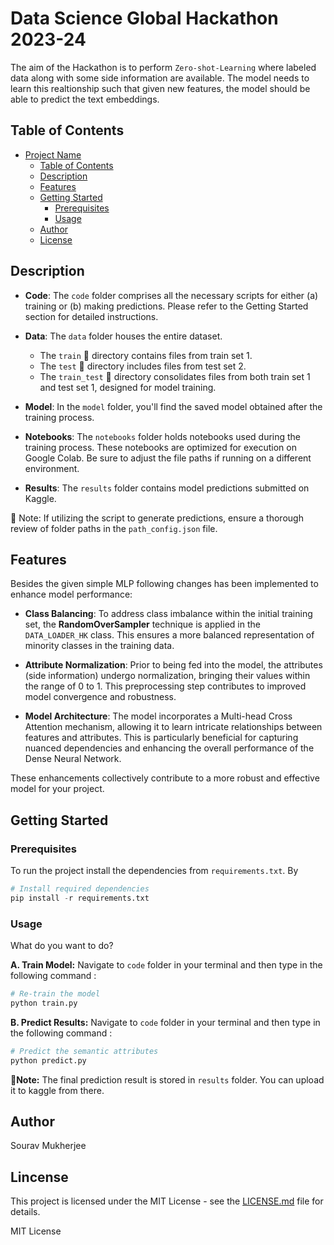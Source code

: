 # Data Science Global Hackathon 2023-24

The aim of the Hackathon is to perform `Zero-shot-Learning` where labeled data along with some side information are available. The model needs to learn this realtionship such that given new features, the model should be able to predict the text embeddings.

## Table of Contents

- [Project Name](#project-name)
  - [Table of Contents](#table-of-contents)
  - [Description](#description)
  - [Features](#features)
  - [Getting Started](#getting-started)
    - [Prerequisites](#prerequisites)
    - [Usage](#installation)
  - [Author](#author)
  - [License](#license)


## Description

- **Code**: The `code` folder comprises all the necessary scripts for either (a) training or (b) making predictions. Please refer to the Getting Started section for detailed instructions.

- **Data**: The `data` folder houses the entire dataset. 
  - The `train` 📂 directory contains files from train set 1.
  - The `test` 📂 directory includes files from test set 2.
  - The `train_test` 📂 directory consolidates files from both train set 1 and test set 1, designed for model training.

- **Model**: In the `model` folder, you'll find the saved model obtained after the training process.

- **Notebooks**: The `notebooks` folder holds notebooks used during the training process. These notebooks are optimized for execution on Google Colab. Be sure to adjust the file paths if running on a different environment.

- **Results**: The `results` folder contains model predictions submitted on Kaggle.

📝 Note: If utilizing the script to generate predictions, ensure a thorough review of folder paths in the `path_config.json` file.


## Features

Besides the given simple MLP following changes has been implemented to enhance model performance:

- **Class Balancing**: To address class imbalance within the initial training set, the **RandomOverSampler** technique is applied in the `DATA_LOADER_HK` class. This ensures a more balanced representation of minority classes in the training data.

- **Attribute Normalization**: Prior to being fed into the model, the attributes (side information) undergo normalization, bringing their values within the range of 0 to 1. This preprocessing step contributes to improved model convergence and robustness.

- **Model Architecture**: The model incorporates a Multi-head Cross Attention mechanism, allowing it to learn intricate relationships between features and attributes. This is particularly beneficial for capturing nuanced dependencies and enhancing the overall performance of the Dense Neural Network.

These enhancements collectively contribute to a more robust and effective model for your project.

## Getting Started

### Prerequisites

To run the project install the dependencies from `requirements.txt`. By 

```python
# Install required dependencies
pip install -r requirements.txt
```

### Usage

What do you want to do?

**A. Train Model:** Navigate to `code` folder in your terminal and then type in the following command : 
```python
# Re-train the model
python train.py
```

**B. Predict Results:** Navigate to `code` folder in your terminal and then type in the following command :
```python
# Predict the semantic attributes
python predict.py
```
📝**Note:** The final prediction result is stored in `results` folder. You can upload it to kaggle from there.

## Author

Sourav Mukherjee

## Lincense

This project is licensed under the MIT License - see the [LICENSE.md](LICENSE.md) file for details.

MIT License